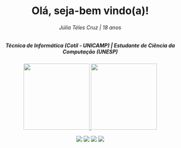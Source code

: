 <div align="center">

  <!--Informações pessoais-->
  <h1>Olá, seja-bem vindo(a)!</h1>
  <h6>Júlia Téles Cruz | 18 anos </h6>
  <h5>Técnica de Informática (Cotil - UNICAMP) | Estudante de Ciência da Computação (UNESP)</h5>

  <!--Informações sobre os códigos no github-->
  <a href="https://github.com/JuliaTeles">
  <img height="180em" src="https://github-readme-stats.vercel.app/api?username=JuliaTeles&show_icons=true&theme=dracula&include_all_commits=true&count_private=true"/>
  <img height="180em" src="https://github-readme-stats.vercel.app/api/top-langs/?username=JuliaTeles&layout=compact&langs_count=7&theme=dracula&include_all_commits=true&count_private=true""/>

  <!--Informações para contato-->
  <a href="https://www.instagram.com/july.css/" target="_blank"><img src="https://img.shields.io/badge/-Instagram-%23E4405F?style=for-the-badge&logo=instagram&logoColor=white" target="_blank"></a>
  <a href = "mailto:juliatelescruz@protonmail.com"><img src="https://img.shields.io/badge/ProtonMail-8B89CC?style=for-the-badge&logo=protonmail&logoColor=white" target="_blank"></a>
  <a href="https://www.linkedin.com/in/j%C3%BAlia-teles-cruz-62941918a/" target="_blank"><img src="https://img.shields.io/badge/-LinkedIn-%230077B5?style=for-the-badge&logo=linkedin&logoColor=white" target="_blank"></a> 
  <a href="https://www.tinkercad.com/users/gsi2KWmekBK?category=circuits" target="_blank"><img src="https://img.shields.io/badge/-Tinkercad-00979D?style=for-the-badge&logo=Arduino&logoColor=white" target="_blank"></a> 
  
 
</div>

